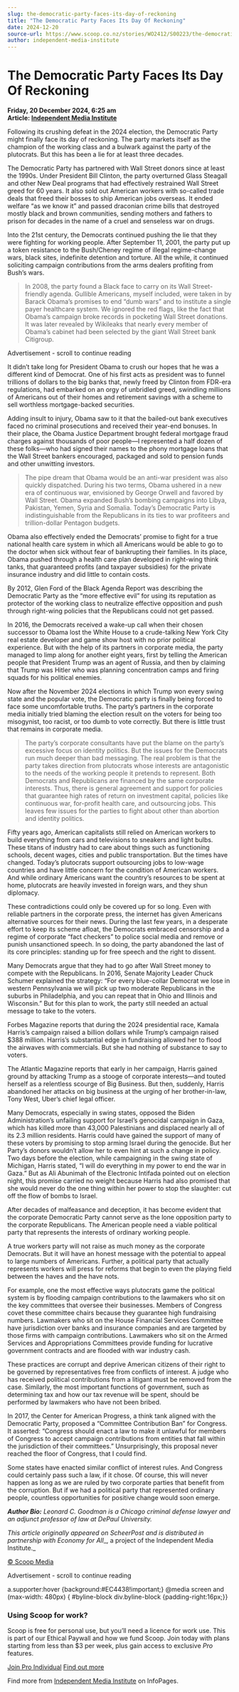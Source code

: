 ```yaml
---
slug: the-democratic-party-faces-its-day-of-reckoning
title: "The Democratic Party Faces Its Day Of Reckoning"
date: 2024-12-20
source-url: https://www.scoop.co.nz/stories/WO2412/S00223/the-democratic-party-faces-its-day-of-reckoning.htm
author: independent-media-institute
---
```

The Democratic Party Faces Its Day Of Reckoning
===============================================

**Friday, 20 December 2024, 6:25 am**  
**Article: [Independent Media Institute](https://info.scoop.co.nz/Independent_Media_Institute)**

Following its crushing defeat in the 2024 election, the Democratic Party might finally face its day of reckoning. The party markets itself as the champion of the working class and a bulwark against the party of the plutocrats. But this has been a lie for at least three decades.

The Democratic Party has partnered with Wall Street donors since at least the 1990s. Under President Bill Clinton, the party overturned Glass Steagall and other New Deal programs that had effectively restrained Wall Street greed for 60 years. It also sold out American workers with so-called trade deals that freed their bosses to ship American jobs overseas. It ended welfare “as we know it” and passed draconian crime bills that destroyed mostly black and brown communities, sending mothers and fathers to prison for decades in the name of a cruel and senseless war on drugs.

Into the 21st century, the Democrats continued pushing the lie that they were fighting for working people. After September 11, 2001, the party put up a token resistance to the Bush/Cheney regime of illegal regime-change wars, black sites, indefinite detention and torture. All the while, it continued soliciting campaign contributions from the arms dealers profiting from Bush’s wars.

> In 2008, the party found a Black face to carry on its Wall Street-friendly agenda. Gullible Americans, myself included, were taken in by Barack Obama’s promises to end “dumb wars” and to institute a single payer healthcare system. We ignored the red flags, like the fact that Obama’s campaign broke records in pocketing Wall Street donations. It was later revealed by Wikileaks that nearly every member of Obama’s cabinet had been selected by the giant Wall Street bank Citigroup.

Advertisement - scroll to continue reading





It didn’t take long for President Obama to crush our hopes that he was a different kind of Democrat. One of his first acts as president was to funnel trillions of dollars to the big banks that, newly freed by Clinton from FDR-era regulations, had embarked on an orgy of unbridled greed, swindling millions of Americans out of their homes and retirement savings with a scheme to sell worthless mortgage-backed securities.

Adding insult to injury, Obama saw to it that the bailed-out bank executives faced no criminal prosecutions and received their year-end bonuses. In their place, the Obama Justice Department brought federal mortgage fraud charges against thousands of poor people—I represented a half dozen of these folks—who had signed their names to the phony mortgage loans that the Wall Street bankers encouraged, packaged and sold to pension funds and other unwitting investors.

> The pipe dream that Obama would be an anti-war president was also quickly dispatched. During his two terms, Obama ushered in a new era of continuous war, envisioned by George Orwell and favored by Wall Street. Obama expanded Bush’s bombing campaigns into Libya, Pakistan, Yemen, Syria and Somalia. Today’s Democratic Party is indistinguishable from the Republicans in its ties to war profiteers and trillion-dollar Pentagon budgets.

Obama also effectively ended the Democrats’ promise to fight for a true national health care system in which all Americans would be able to go to the doctor when sick without fear of bankrupting their families. In its place, Obama pushed through a health care plan developed in right-wing think tanks, that guaranteed profits (and taxpayer subsidies) for the private insurance industry and did little to contain costs.

By 2012, Glen Ford of the Black Agenda Report was describing the Democratic Party as the “more effective evil” for using its reputation as protector of the working class to neutralize effective opposition and push through right-wing policies that the Republicans could not get passed.

In 2016, the Democrats received a wake-up call when their chosen successor to Obama lost the White House to a crude-talking New York City real estate developer and game show host with no prior political experience. But with the help of its partners in corporate media, the party managed to limp along for another eight years, first by telling the American people that President Trump was an agent of Russia, and then by claiming that Trump was Hitler who was planning concentration camps and firing squads for his political enemies.

Now after the November 2024 elections in which Trump won every swing state and the popular vote, the Democratic party is finally being forced to face some uncomfortable truths. The party’s partners in the corporate media initially tried blaming the election result on the voters for being too misogynist, too racist, or too dumb to vote correctly. But there is little trust that remains in corporate media.

> The party’s corporate consultants have put the blame on the party’s excessive focus on identity politics. But the issues for the Democrats run much deeper than bad messaging. The real problem is that the party takes direction from plutocrats whose interests are antagonistic to the needs of the working people it pretends to represent. Both Democrats and Republicans are financed by the same corporate interests. Thus, there is general agreement and support for policies that guarantee high rates of return on investment capital, policies like continuous war, for-profit health care, and outsourcing jobs. This leaves few issues for the parties to fight about other than abortion and identity politics.

Fifty years ago, American capitalists still relied on American workers to build everything from cars and televisions to sneakers and light bulbs. These titans of industry had to care about things such as functioning schools, decent wages, cities and public transportation. But the times have changed. Today’s plutocrats support outsourcing jobs to low-wage countries and have little concern for the condition of American workers. And while ordinary Americans want the country’s resources to be spent at home, plutocrats are heavily invested in foreign wars, and they shun diplomacy.

These contradictions could only be covered up for so long. Even with reliable partners in the corporate press, the internet has given Americans alternative sources for their news. During the last few years, in a desperate effort to keep its scheme afloat, the Democrats embraced censorship and a regime of corporate “fact checkers” to police social media and remove or punish unsanctioned speech. In so doing, the party abandoned the last of its core principles: standing up for free speech and the right to dissent.

Many Democrats argue that they had to go after Wall Street money to compete with the Republicans. In 2016, Senate Majority Leader Chuck Schumer explained the strategy: “For every blue-collar Democrat we lose in western Pennsylvania we will pick up two moderate Republicans in the suburbs in Philadelphia, and you can repeat that in Ohio and Illinois and Wisconsin.” But for this plan to work, the party still needed an actual message to take to the voters.

Forbes Magazine reports that during the 2024 presidential race, Kamala Harris’s campaign raised a billion dollars while Trump’s campaign raised $388 million. Harris’s substantial edge in fundraising allowed her to flood the airwaves with commercials. But she had nothing of substance to say to voters.

The Atlantic Magazine reports that early in her campaign, Harris gained ground by attacking Trump as a stooge of corporate interests—and touted herself as a relentless scourge of Big Business. But then, suddenly, Harris abandoned her attacks on big business at the urging of her brother-in-law, Tony West, Uber’s chief legal officer.

Many Democrats, especially in swing states, opposed the Biden Administration’s unfailing support for Israel’s genocidal campaign in Gaza, which has killed more than 43,000 Palestinians and displaced nearly all of its 2.3 million residents. Harris could have gained the support of many of these voters by promising to stop arming Israel during the genocide. But her Party’s donors wouldn’t allow her to even hint at such a change in policy. Two days before the election, while campaigning in the swing state of Michigan, Harris stated, “I will do everything in my power to end the war in Gaza.” But as Ali Abunimah of the Electronic Intifada pointed out on election night, this promise carried no weight because Harris had also promised that she would never do the one thing within her power to stop the slaughter: cut off the flow of bombs to Israel.

After decades of malfeasance and deception, it has become evident that the corporate Democratic Party cannot serve as the lone opposition party to the corporate Republicans. The American people need a viable political party that represents the interests of ordinary working people.

A true workers party will not raise as much money as the corporate Democrats. But it will have an honest message with the potential to appeal to large numbers of Americans. Further, a political party that actually represents workers will press for reforms that begin to even the playing field between the haves and the have nots.

For example, one the most effective ways plutocrats game the political system is by flooding campaign contributions to the lawmakers who sit on the key committees that oversee their businesses. Members of Congress covet these committee chairs because they guarantee high fundraising numbers. Lawmakers who sit on the House Financial Services Committee have jurisdiction over banks and insurance companies and are targeted by those firms with campaign contributions. Lawmakers who sit on the Armed Services and Appropriations Committees provide funding for lucrative government contracts and are flooded with war industry cash.

These practices are corrupt and deprive American citizens of their right to be governed by representatives free from conflicts of interest. A judge who has received political contributions from a litigant must be removed from the case. Similarly, the most important functions of government, such as determining tax and how our tax revenue will be spent, should be performed by lawmakers who have not been bribed.

In 2017, the Center for American Progress, a think tank aligned with the Democratic Party, proposed a “Committee Contribution Ban” for Congress. It asserted: “Congress should enact a law to make it unlawful for members of Congress to accept campaign contributions from entities that fall within the jurisdiction of their committees.” Unsurprisingly, this proposal never reached the floor of Congress, that I could find.

Some states have enacted similar conflict of interest rules. And Congress could certainly pass such a law, if it chose. Of course, this will never happen as long as we are ruled by two corporate parties that benefit from the corruption. But if we had a political party that represented ordinary people, countless opportunities for positive change would soon emerge.

_**Author Bio:**_ _Leonard C. Goodman_ _is a Chicago criminal defense lawyer and an adjunct professor of law at DePaul University._

_This article originally appeared on_ _ScheerPost_ _and is distributed in partnership with_ _Economy for All__, a project of the Independent Media Institute._

[© Scoop Media](http://www.scoop.co.nz/about/terms.html)  

Advertisement - scroll to continue reading



a.supporter:hover {background:#EC4438!important;} @media screen and (max-width: 480px) { #byline-block div.byline-block {padding-right:16px;}}

### Using Scoop for work?

Scoop is free for personal use, but you’ll need a licence for work use. This is part of our Ethical Paywall and how we fund Scoop. Join today with plans starting from less than $3 per week, plus gain access to exclusive _Pro_ features.  
  
[Join Pro Individual](https://pro.scoop.co.nz/Individual/?from=ProIn24) [Find out more](https://pro.scoop.co.nz/using-scoop-for-work/?from=ProIn24)

Find more from [Independent Media Institute](https://info.scoop.co.nz/Independent_Media_Institute) on InfoPages.
